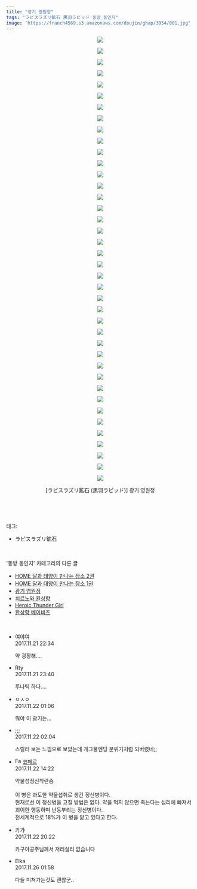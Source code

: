 ```yaml
---
title: "광기 영원정"
tags: "ラピスラズリ鉱石 黒羽ラピッド 동방_동인지"
image: "https://franch4569.s3.amazonaws.com/doujin/ghap/3954/001.jpg"
---
```

<div class="article">
<p style="text-align: center; clear: none; float: none;"><img src="{{ site.imgserver2 }}/ghap/3954/001.jpg"/></p>
<p style="text-align: center; clear: none; float: none;"><img src="{{ site.imgserver2 }}/ghap/3954/002.jpg"/></p>
<p style="text-align: center; clear: none; float: none;"><img src="{{ site.imgserver2 }}/ghap/3954/003.jpg"/></p>
<p style="text-align: center; clear: none; float: none;"><img src="{{ site.imgserver2 }}/ghap/3954/004.jpg"/></p>
<p style="text-align: center; clear: none; float: none;"><img src="{{ site.imgserver2 }}/ghap/3954/005.jpg"/></p>
<p style="text-align: center; clear: none; float: none;"><img src="{{ site.imgserver2 }}/ghap/3954/006.jpg"/></p>
<p style="text-align: center; clear: none; float: none;"><img src="{{ site.imgserver2 }}/ghap/3954/007.jpg"/></p>
<p style="text-align: center; clear: none; float: none;"><img src="{{ site.imgserver2 }}/ghap/3954/008.jpg"/></p>
<p style="text-align: center; clear: none; float: none;"><img src="{{ site.imgserver2 }}/ghap/3954/009.jpg"/></p>
<p style="text-align: center; clear: none; float: none;"><img src="{{ site.imgserver2 }}/ghap/3954/010.jpg"/></p>
<p style="text-align: center; clear: none; float: none;"><img src="{{ site.imgserver2 }}/ghap/3954/011.jpg"/></p>
<p style="text-align: center; clear: none; float: none;"><img src="{{ site.imgserver2 }}/ghap/3954/012.jpg"/></p>
<p style="text-align: center; clear: none; float: none;"><img src="{{ site.imgserver2 }}/ghap/3954/013.jpg"/></p>
<p style="text-align: center; clear: none; float: none;"><img src="{{ site.imgserver2 }}/ghap/3954/014.jpg"/></p>
<p style="text-align: center; clear: none; float: none;"><img src="{{ site.imgserver2 }}/ghap/3954/015.jpg"/></p>
<p style="text-align: center; clear: none; float: none;"><img src="{{ site.imgserver2 }}/ghap/3954/016.jpg"/></p>
<p style="text-align: center; clear: none; float: none;"><img src="{{ site.imgserver2 }}/ghap/3954/017.jpg"/></p>
<p style="text-align: center; clear: none; float: none;"><img src="{{ site.imgserver2 }}/ghap/3954/018.jpg"/></p>
<p style="text-align: center; clear: none; float: none;"><img src="{{ site.imgserver2 }}/ghap/3954/019.jpg"/></p>
<p style="text-align: center; clear: none; float: none;"><img src="{{ site.imgserver2 }}/ghap/3954/020.jpg"/></p>
<p style="text-align: center; clear: none; float: none;"><img src="{{ site.imgserver2 }}/ghap/3954/021.jpg"/></p>
<p style="text-align: center; clear: none; float: none;"><img src="{{ site.imgserver2 }}/ghap/3954/022.jpg"/></p>
<p style="text-align: center; clear: none; float: none;"><img src="{{ site.imgserver2 }}/ghap/3954/023.jpg"/></p>
<p style="text-align: center; clear: none; float: none;"><img src="{{ site.imgserver2 }}/ghap/3954/024.jpg"/></p>
<p style="text-align: center; clear: none; float: none;"><img src="{{ site.imgserver2 }}/ghap/3954/025.jpg"/></p>
<p style="text-align: center; clear: none; float: none;"><img src="{{ site.imgserver2 }}/ghap/3954/026.jpg"/></p>
<p style="text-align: center; clear: none; float: none;"><img src="{{ site.imgserver2 }}/ghap/3954/027.jpg"/></p>
<p style="text-align: center; clear: none; float: none;"><img src="{{ site.imgserver2 }}/ghap/3954/028.jpg"/></p>
<p style="text-align: center; clear: none; float: none;"><img src="{{ site.imgserver2 }}/ghap/3954/029.jpg"/></p>
<p style="text-align: center; clear: none; float: none;"><img src="{{ site.imgserver2 }}/ghap/3954/030.jpg"/></p>
<p style="text-align: center; clear: none; float: none;"><img src="{{ site.imgserver2 }}/ghap/3954/031.jpg"/></p>
<p style="text-align: center; clear: none; float: none;"><img src="{{ site.imgserver2 }}/ghap/3954/032.jpg"/></p>
<p style="text-align: center; clear: none; float: none;"><img src="{{ site.imgserver2 }}/ghap/3954/033.jpg"/></p>
<p style="text-align: center; clear: none; float: none;"><img src="{{ site.imgserver2 }}/ghap/3954/034.jpg"/></p>
<p style="text-align: center; clear: none; float: none;"><img src="{{ site.imgserver2 }}/ghap/3954/035.jpg"/></p>
<p style="text-align: center; clear: none; float: none;"><img src="{{ site.imgserver2 }}/ghap/3954/036.jpg"/></p>
<p style="text-align: center; clear: none; float: none;"><img src="{{ site.imgserver2 }}/ghap/3954/037.jpg"/></p>
<p style="text-align: center; clear: none; float: none;"><img src="{{ site.imgserver2 }}/ghap/3954/038.jpg"/></p>
<p style="text-align: center; clear: none; float: none;"><img src="{{ site.imgserver2 }}/ghap/3954/039.jpg"/></p>
<p style="text-align: center; clear: none; float: none;"><img src="{{ site.imgserver2 }}/ghap/3954/040.jpg"/></p>
<p style="text-align: center; clear: none; float: none;">[ラピスラズリ鉱石 (黒羽ラピッド)] 광기 영원정</p>
<p><br/></p>
</div><br/>
<div class="tagTrail">
<p>태그: </p>
<ul>
<li>ラピスラズリ鉱石</li>
</ul>
</div><br/>
<div class="another">
<p>'동방 동인지' 카테고리의 다른 글</p>
<ul>
<li><a href="/ghap_3970">HOME 달과 태양이 만나는 장소 2권</a></li>
<li><a href="/ghap_3959">HOME 달과 태양이 만나는 장소 1권</a></li>
<li><a href="/ghap_3954">광기 영원정</a></li>
<li><a href="/ghap_3953">치르노와 환상향</a></li>
<li><a href="/ghap_3952">Heroic Thunder Girl</a></li>
<li><a href="/ghap_3950">환상향 베이비즈</a></li>
</ul>
</div><br/>
<div class="cb_module cb_fluid">
<div class="cb_wrt cb_profile">
<div class="comment">
<ul>
<li class="cb_thumb_off" id="comment15134616">
<div class="cb_comment_area">
<div class="cb_info_area">
<div class="cb_section">
<span class="cb_nick_name">여야여</span>
</div>
<div class="cb_section">
<span class="cb_date">2017.11.21 22:34 </span>
</div>
</div>
<div class="cb_dsc_comment">
<p class="cb_dsc">
											약 굉장해....
										</p>
</div>
</div></li>
<li class="cb_thumb_off" id="comment15134657">
<div class="cb_comment_area">
<div class="cb_info_area">
<div class="cb_section">
<span class="cb_nick_name">Rty</span>
</div>
<div class="cb_section">
<span class="cb_date">2017.11.21 23:40 </span>
</div>
</div>
<div class="cb_dsc_comment">
<p class="cb_dsc">
											루나틱 하다....
										</p>
</div>
</div></li>
<li class="cb_thumb_off" id="comment15134733">
<div class="cb_comment_area">
<div class="cb_info_area">
<div class="cb_section">
<span class="cb_nick_name">ㅇㅅㅇ</span>
</div>
<div class="cb_section">
<span class="cb_date">2017.11.22 01:06 </span>
</div>
</div>
<div class="cb_dsc_comment">
<p class="cb_dsc">
											뭐야 이 광기는...
										</p>
</div>
</div></li>
<li class="cb_thumb_off" id="comment15134778">
<div class="cb_comment_area">
<div class="cb_info_area">
<div class="cb_section">
<span class="cb_nick_name">;;;</span>
</div>
<div class="cb_section">
<span class="cb_date">2017.11.22 02:04 </span>
</div>
</div>
<div class="cb_dsc_comment">
<p class="cb_dsc">
											스릴러 보는 느낌으로 보았는데 개그물엔딩 분위기처럼 되버렸네;;
										</p>
</div>
</div></li>
<li class="cb_thumb_off" id="comment15135091">
<div class="cb_comment_area">
<div class="cb_info_area">
<div class="cb_section">
<span class="cb_nick_name"><img alt="Favicon of http://blog.naver.com/berpo77/221141309481" height="16" onerror="this.onerror=null;this.parentNode.removeChild(this)" src="http://blog.naver.com/favicon.ico" width="16"/> <a href="http://blog.naver.com/berpo77/221141309481" onclick="return openLinkInNewWindow(this)">코페르</a></span>
</div>
<div class="cb_section">
<span class="cb_date">2017.11.22 14:22 </span>
</div>
</div>
<div class="cb_dsc_comment">
<p class="cb_dsc">
											약물성정신착란증 <br/>
<br/>
이 병은 과도한 약물섭취로 생긴 정신병이다. <br/>
현재로선 이 정신병을 고칠 방법은 없다.  약을 먹지 않으면 죽는다는 심리에 빠져서 괴이한 행동하며 난동부리는 정신병이다.<br/>
전세계적으로 18%가 이 병을 앓고 있다고 한다. 
										</p>
</div>
</div></li>
<li class="cb_thumb_off" id="comment15135318">
<div class="cb_comment_area">
<div class="cb_info_area">
<div class="cb_section">
<span class="cb_nick_name">카갸</span>
</div>
<div class="cb_section">
<span class="cb_date">2017.11.22 20:22 </span>
</div>
</div>
<div class="cb_dsc_comment">
<p class="cb_dsc">
											카구야공주님께서 저러실리 없습니다
										</p>
</div>
</div></li>
<li class="cb_thumb_off" id="comment15137513">
<div class="cb_comment_area">
<div class="cb_info_area">
<div class="cb_section">
<span class="cb_nick_name">Elka</span>
</div>
<div class="cb_section">
<span class="cb_date">2017.11.26 01:58 </span>
</div>
</div>
<div class="cb_dsc_comment">
<p class="cb_dsc">
											다들 미쳐가는것도 괜찮군..
										</p>
</div>
</div></li>
</ul>
</div>
</div><!-- commentList close -->
</div><br/>
